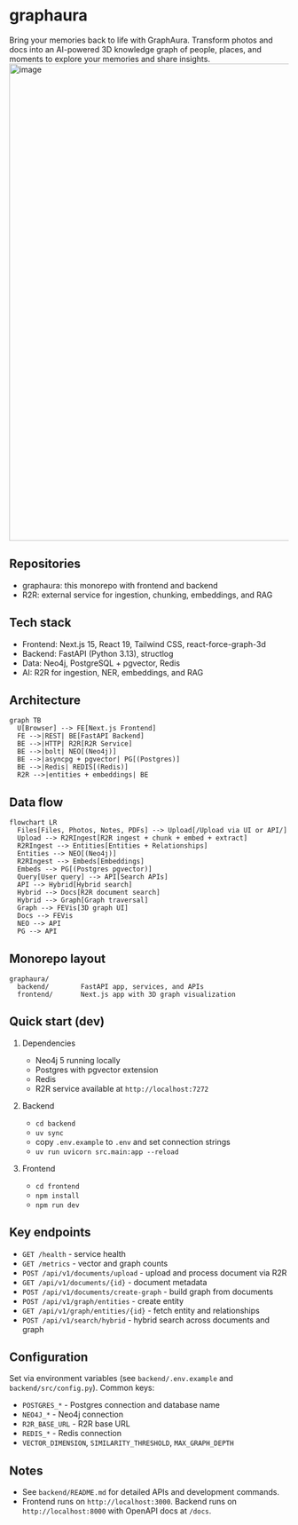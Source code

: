 # graphaura

Bring your memories back to life with GraphAura. Transform photos and docs into an AI-powered 3D knowledge graph of people, places, and moments to explore your memories and share insights.
<img width="1212" height="860" alt="image" src="https://github.com/user-attachments/assets/262190ec-d035-4828-86fe-bb0eb1af5fb4" />



## Repositories

- graphaura: this monorepo with frontend and backend
- R2R: external service for ingestion, chunking, embeddings, and RAG

## Tech stack

- Frontend: Next.js 15, React 19, Tailwind CSS, react-force-graph-3d
- Backend: FastAPI (Python 3.13), structlog
- Data: Neo4j, PostgreSQL + pgvector, Redis
- AI: R2R for ingestion, NER, embeddings, and RAG

## Architecture

```mermaid
graph TB
  U[Browser] --> FE[Next.js Frontend]
  FE -->|REST| BE[FastAPI Backend]
  BE -->|HTTP| R2R[R2R Service]
  BE -->|bolt| NEO[(Neo4j)]
  BE -->|asyncpg + pgvector| PG[(Postgres)]
  BE -->|Redis| REDIS[(Redis)]
  R2R -->|entities + embeddings| BE
```

## Data flow

```mermaid
flowchart LR
  Files[Files, Photos, Notes, PDFs] --> Upload[/Upload via UI or API/]
  Upload --> R2RIngest[R2R ingest + chunk + embed + extract]
  R2RIngest --> Entities[Entities + Relationships]
  Entities --> NEO[(Neo4j)]
  R2RIngest --> Embeds[Embeddings]
  Embeds --> PG[(Postgres pgvector)]
  Query[User query] --> API[Search APIs]
  API --> Hybrid[Hybrid search]
  Hybrid --> Docs[R2R document search]
  Hybrid --> Graph[Graph traversal]
  Graph --> FEVis[3D graph UI]
  Docs --> FEVis
  NEO --> API
  PG --> API
```

## Monorepo layout

```text
graphaura/
  backend/        FastAPI app, services, and APIs
  frontend/       Next.js app with 3D graph visualization
```

## Quick start (dev)

1. Dependencies
   - Neo4j 5 running locally
   - Postgres with pgvector extension
   - Redis
   - R2R service available at `http://localhost:7272`

2. Backend
   - `cd backend`
   - `uv sync`
   - copy `.env.example` to `.env` and set connection strings
   - `uv run uvicorn src.main:app --reload`

3. Frontend
   - `cd frontend`
   - `npm install`
   - `npm run dev`

## Key endpoints

- `GET /health` - service health
- `GET /metrics` - vector and graph counts
- `POST /api/v1/documents/upload` - upload and process document via R2R
- `GET /api/v1/documents/{id}` - document metadata
- `POST /api/v1/documents/create-graph` - build graph from documents
- `POST /api/v1/graph/entities` - create entity
- `GET /api/v1/graph/entities/{id}` - fetch entity and relationships
- `POST /api/v1/search/hybrid` - hybrid search across documents and graph

## Configuration

Set via environment variables (see `backend/.env.example` and `backend/src/config.py`). Common keys:

- `POSTGRES_*` - Postgres connection and database name
- `NEO4J_*` - Neo4j connection
- `R2R_BASE_URL` - R2R base URL
- `REDIS_*` - Redis connection
- `VECTOR_DIMENSION`, `SIMILARITY_THRESHOLD`, `MAX_GRAPH_DEPTH`

## Notes

- See `backend/README.md` for detailed APIs and development commands.
- Frontend runs on `http://localhost:3000`. Backend runs on `http://localhost:8000` with OpenAPI docs at `/docs`.

